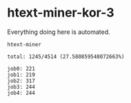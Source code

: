 # htext-miner-kor-3

Everything doing here is automated.

```
htext-miner

total: 1245/4514 (27.580859548072663%)

job0: 221
job1: 219
job2: 317
job3: 244
job4: 244
```